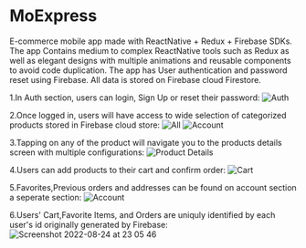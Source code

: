# MoExpress
E-commerce mobile app made with ReactNative + Redux + Firebase SDKs. The app Contains medium to complex ReactNative tools such as Redux as well as elegant designs with multiple animations and reusable components to avoid code duplication. The app has User authentication and password reset using Firebase.  All data is stored on Firebase cloud Firestore.


1.In Auth section, users can login, Sign Up or reset their password:
![Auth](https://user-images.githubusercontent.com/91446422/186512269-fe8fbadb-1f45-4297-9eea-e089173188ec.PNG)


2.Once logged in, users will have access to wide selection of categorized products stored in Firebase cloud store:
![All](https://user-images.githubusercontent.com/91446422/186512400-5dda574a-443c-4df7-851e-fed499a5b0c8.PNG)
![Account](https://user-images.githubusercontent.com/91446422/186512464-2a698f48-6f3b-47cd-b2f9-bcfbeaf66b4f.PNG)


3.Tapping on any of the product will navigate you to the products details screen with multiple configurations:
![Product Details](https://user-images.githubusercontent.com/91446422/186512510-2ebb7ba9-d154-4f3d-a55d-282f642d3a4e.PNG)



4.Users can add products to their cart and confirm order:
![Cart](https://user-images.githubusercontent.com/91446422/186512666-dab10869-20f6-4edd-b2b8-7ec9af8f0c28.PNG)



5.Favorites,Previous orders and addresses can be found on account section a seperate section:
![Account](https://user-images.githubusercontent.com/91446422/186512786-2ebd5648-a647-4a41-bd33-5a8a5d575c40.PNG)


6.Users' Cart,Favorite Items, and Orders are uniquly identified by each user's id originally generated by Firebase:
![Screenshot 2022-08-24 at 23 05 46](https://user-images.githubusercontent.com/91446422/186512993-88ae4cb0-5825-494e-ac66-df641f4fd364.png)
